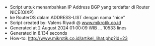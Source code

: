 - Script untuk menambahkan IP Address BGP yang terdaftar di Router NICE(OIXP)
- ke RouterOS dalam ADDRESS-LIST dengan nama "nice"
- Script created by: Valens Riyadi @ www.mikrotik.co.id
- Generated at 2 August 2024 01:00:09 WIB ... 10533 lines
- Generated in 8.134 seconds
- How-to: http://www.mikrotik.co.id/artikel_lihat.php?id=23
